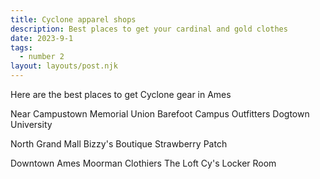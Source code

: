 ```yaml
---
title: Cyclone apparel shops
description: Best places to get your cardinal and gold clothes
date: 2023-9-1
tags:
  - number 2
layout: layouts/post.njk
---
```

Here are the best places to get Cyclone gear in Ames

Near Campustown
Memorial Union
Barefoot Campus Outfitters
Dogtown University

North Grand Mall
Bizzy's Boutique
Strawberry Patch

Downtown Ames
Moorman Clothiers
The Loft
Cy's Locker Room
